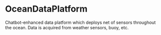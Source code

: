# OceanDataPlatform
Chatbot-enhanced data platform which deploys net of sensors throughout the ocean. Data is acquired from weather sensors, buoy, etc.
